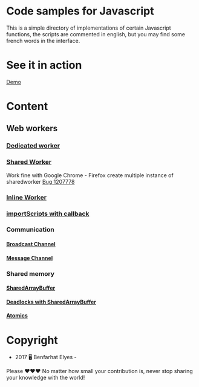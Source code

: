 # Code samples for Javascript

This is a simple directory of implementations of certain Javascript functions, the scripts are commented in english, but you may find some french words in the interface.

# See it in action 

[Demo](https://benfarhat.github.io/Code-samples-for-JavaScript/)

# Content

## Web workers

### [Dedicated worker](dist/webWorkers/dedicatedWorker)
### [Shared Worker](dist/webWorkers/inlineWorker)
Work fine with Google Chrome - Firefox create multiple instance of sharedworker [Bug 1207778](https://bugzilla.mozilla.org/show_bug.cgi?id=1207778)
### [Inline Worker](dist/webWorkers/sharedWorker)

### [importScripts with callback](dist/webWorkers/importScripts-callback)

### Communication

#### [Broadcast Channel](dist/webWorkers/communication/broadcastChannel)

#### [Message Channel](dist/webWorkers/communication/messageChannel)

### Shared memory

#### [SharedArrayBuffer](dist/webWorkers/sharedMemory/sharedArrayBuffer)

#### [Deadlocks with SharedArrayBuffer](dist/webWorkers/sharedMemory/sharedArrayBuffer-deadlocks)

#### [Atomics](dist/webWorkers/sharedMemory/atomics)


# Copyright

- 2017 🖥 Benfarhat Elyes -

Please ❤❤❤ No matter how small your contribution is, never stop sharing your knowledge with the world!